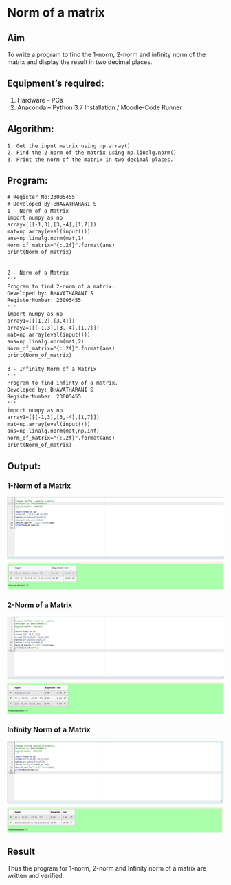 # Norm of a matrix
## Aim
To write a program to find the 1-norm, 2-norm and infinity norm of the matrix and display the result in two decimal places.
## Equipment’s required:
1.	Hardware – PCs
2.	Anaconda – Python 3.7 Installation / Moodle-Code Runner
## Algorithm:
	1. Get the input matrix using np.array()   
    2. Find the 2-norm of the matrix using np.linalg.norm()
	3. Print the norm of the matrix in two decimal places.
## Program:
```
# Register No:23005455
# Developed By:BHAVATHARANI S
1 - Norm of a Matrix
import numpy as np
array=([[-1,3],[3,-4],[1,7]])
mat=np.array(eval(input()))
ans=np.linalg.norm(mat,1)
Norm_of_matrix="{:.2f}".format(ans)
print(Norm_of_matrix)


2 - Norm of a Matrix
'''
Program to find 2-norm of a matrix.
Developed by: BHAVATHARANI S
RegisterNumber: 23005455
'''
import numpy as np
array1=([[1,2],[3,4]])
array2=([[-1,3],[3,-4],[1,7]])
mat=np.array(eval(input()))
ans=np.linalg.norm(mat,2)
Norm_of_matrix="{:.2f}".format(ans)
print(Norm_of_matrix)

3 - Infinity Norm of a Matrix
'''
Program to find infinty of a matrix.
Developed by: BHAVATHARANI S
RegisterNumber: 23005455
'''
import numpy as np
array1=([[-1,3],[3,-4],[1,7]])
mat=np.array(eval(input()))
ans=np.linalg.norm(mat,np.inf)
Norm_of_matrix="{:.2f}".format(ans)
print(Norm_of_matrix)
```

## Output:
### 1-Norm of a Matrix
![output](./normoutput3.png)

### 2-Norm of a Matrix
![output](./norm2output.png)

### Infinity Norm of a Matrix
![output](./norm3output.png)

## Result
Thus the program for 1-norm, 2-norm and Infinity norm of a matrix are written and verified.
